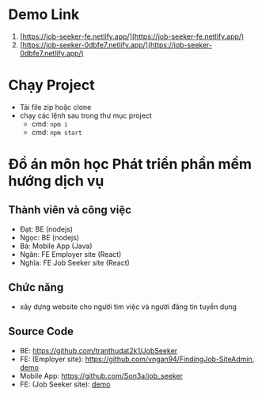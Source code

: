# Demo Link

1. [https://job-seeker-fe.netlify.app/](https://job-seeker-fe.netlify.app/)
2. [https://job-seeker-0dbfe7.netlify.app/](https://job-seeker-0dbfe7.netlify.app/)

# Chạy Project

- Tải file zip hoặc clone
- chạy các lệnh sau trong thư mục project
  - cmd: `npm i`
  - cmd: `npm start`

# Đồ án môn học **Phát triển phần mềm hướng dịch vụ**

## Thành viên và công việc

- Đạt: BE (nodejs)
- Ngọc: BE (nodejs)
- Bá: Mobile App (Java)
- Ngân: FE Employer site (React)
- Nghĩa: FE Job Seeker site (React)

## Chức năng

- xây dựng website cho người tìm việc và người đăng tin tuyển dụng

## Source Code

- BE: https://github.com/tranthudat2k1/JobSeeker
- FE: (Employer site): https://github.com/vngan94/FindingJob-SiteAdmin, [demo](https://starlit-gaufre-55c628.netlify.app/)
- Mobile App: https://github.com/Son3a/job_seeker
- FE: (Job Seeker site): [demo](https://job-seeker-fe.netlify.app/)
